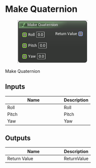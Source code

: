 # Make Quaternion

<div align="left" data-full-width="false">

<figure><img src="../../../../api/Math/Rotation/Make_Quaternion.png" alt=""><figcaption></figcaption></figure>

</div>

Make Quaternion

## Inputs

<table><thead><tr><th width="170">Name</th><th>Description</th></tr></thead><tbody><tr><td>Roll</td><td>Roll</td></tr><tr><td>Pitch</td><td>Pitch</td></tr><tr><td>Yaw</td><td>Yaw</td></tr></tbody></table>

## Outputs

<table><thead><tr><th width="170">Name</th><th>Description</th></tr></thead><tbody><tr><td>Return Value</td><td>ReturnValue</td></tr></tbody></table>
